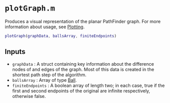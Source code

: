 # `plotGraph.m`

Produces a visual representation of the planar PathFinder graph. For more information about usage, see [Plotting](../../usage/basic.md#plotting).

```matlab
plotGraph(graphData, ballsArray, finiteEndpoints)
```

## Inputs

* `graphData` : A struct containing key information about the difference nodes of and edges of the graph. Most of this data is created in the shortest path step of the algorithm.
* `ballsArray` : Array of type [Ball](Ball.md).
* `finiteEndpoints` : A boolean array of length two; in each case, true if the first and second endpoints of the original are infinite respectively, otherwise false.